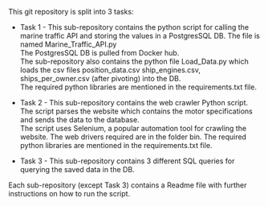This git repository is split into 3 tasks:

* Task 1 - This sub-repository contains the python script for calling the marine traffic API and storing the values in a PostgresSQL DB. The file is named Marine_Traffic_API.py\
The PostgresSQL DB is pulled from Docker hub.\
The sub-repository also contains the python file Load_Data.py which loads the csv files position_data.csv ship_engines.csv, ships_per_owner.csv (after pivoting) into the DB.\
The required python libraries are mentioned in the requirements.txt file.

* Task 2 - This sub-repository contains the web crawler Python script. The script parses the website which contains the motor specifications and sends the data to the database.\
The script uses Selenium, a popular automation tool for crawling the website. The web drivers required are in the folder bin.
The required python libraries are mentioned in the requirements.txt file.

* Task 3 - This sub-repository contains 3 different SQL queries for querying the saved data in the DB.

Each sub-repository (except Task 3) contains a Readme file with further instructions on how to run the script.